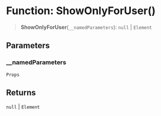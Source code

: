 # Function: ShowOnlyForUser()

> **ShowOnlyForUser**(`__namedParameters`): `null` \| `Element`

## Parameters

### \_\_namedParameters

`Props`

## Returns

`null` \| `Element`
